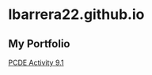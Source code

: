 # lbarrera22.github.io
## My Portfolio

<a href="http://lbarrera22.github.io/PCDE-Activity-9.1">PCDE Activity 9.1</a>
